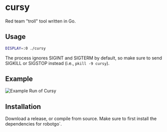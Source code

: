 # cursy

Red team "troll" tool written in Go.

## Usage

```bash
DISPLAY=:0 ./cursy
```

The process ignores SIGINT and SIGTERM by default, so make sure to send SIGKILL or SIGSTOP instead (i.e., `pkill -9 cursy`).

## Example

![Example Run of Cursy](./cursyExample.gif)

## Installation

Download a release, or compile from source. Make sure to first install the dependencies for robotgo`.
